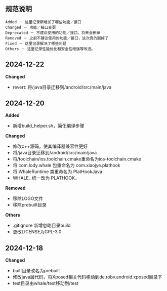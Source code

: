 ## 规范说明
```
Added － 这里记录新增加了哪些功能／接口
Changed － 功能／接口变更
Deprecated － 不建议使用的功能／接口，将来会删掉
Removed － 之前不建议使用的功能／接口，这次真的删掉了
Fixed － 这里记录解决了哪些问题
Others － 这里记录性能优化和安全性增强等改进。
```


## 2024-12-22

**Changed**
- revert: 将/java目录迁移到/android/src/main/java


## 2024-12-20

**Added**
- 新增build_helper.sh，简化编译步骤

**Changed**
- 修改c++源码，使其编译器兼容性更好
- 将/java目录迁移到/android/src/main/java
- 将/toolchain/ios.toolchain.cmake重命名为ios-toolchain.cmake
- 将 com.lody.whale 包重命名为 com.xiaojye.plathook
- 将 WhaleRuntime 类重命名为 PlatHookJava
- WHALE_ 统一改为 PLATHOOK_

**Removed**
- 移除LOGO文件
- 移除prebuilt目录

**Others**
- .gitignore 新增忽略目录build
- 更改LICENSE为GPL-3.0


## 2024-12-18

**Changed**
- built目录改名为prebuilt
- 修改java层代码，将Xposed相关代码移动到de.robv.android.xposed目录下
- test目录由whale/test移动到/test
